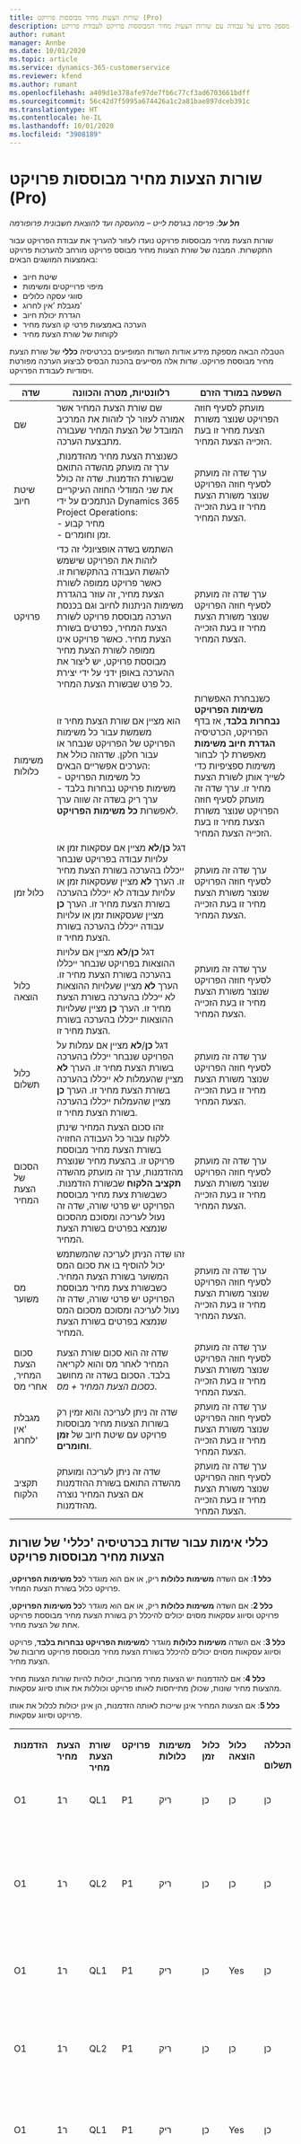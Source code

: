 ```yaml
---
title: שורות הצעות מחיר מבוססות פרויקט (Pro)
description: נושא זה מספק מידע על עבודה עם שורות הצעות מחיר המבוססות פרויקט לעבודת פרויקט. (Pro)
author: rumant
manager: Annbe
ms.date: 10/01/2020
ms.topic: article
ms.service: dynamics-365-customerservice
ms.reviewer: kfend
ms.author: rumant
ms.openlocfilehash: a409d1e378afe97de7fb6c77cf3ad6703661bdff
ms.sourcegitcommit: 56c42d7f5995a674426a1c2a81bae897dceb391c
ms.translationtype: HT
ms.contentlocale: he-IL
ms.lasthandoff: 10/01/2020
ms.locfileid: "3908189"
---
```

# <a name="project-based-quote-lines-pro"></a>שורות הצעות מחיר מבוססות פרויקט (Pro)

_**חל על**: פריסה בגרסת לייט – מהעסקה ועד להוצאת חשבונית פרופורמה_

שורות הצעת מחיר מבוססות פרויקט נועדו לעזור להעריך את עבודת הפרויקט עבור התקשרות. המבנה של שורת הצעות מחיר מבוסס פרויקט מורחב להערכות פרויקט באמצעות המושגים הבאים:

- שיטת חיוב
- מיפוי פרוייקטים ומשימות
- סווגי עסקה כלולים
- מגבלת 'אין לחרוג'
- הגדרת יכולת חיוב
- הערכה באמצעות פרטי קו הצעת מחיר
- לקוחות של שורת הצעת מחיר

הטבלה הבאה מספקת מידע אודות השדות המופיעים בכרטיסיה **כללי** של שורת הצעת מחיר מבוססת פרויקט. שדות אלה מסייעים בהכנת הבסיס לביצוע הערכה מפורטת ויסודיות לעבודת הפרויקט.

| **שדה** | **רלוונטיות, מטרה והכוונה** | **השפעה במורד הזרם** |
| --- | --- | --- |
| שם | שם שורת הצעת המחיר אשר אמורה לעזור לך לזהות את המרכיב המובדל של הצעת המחיר שעבורה מתבצעת הערכה. | מועתק לסעיף חוזה הפרויקט שנוצר משורת הצעת מחיר זו בעת הזכייה הצעת המחיר. |
| שיטת חיוב | כשנוצרת הצעת מחיר מהזדמנות, ערך זה מועתק מהשדה התואם שבשורת הזדמנות. שדה זה כולל את שני המודלי החוזה העיקריים הנתמכים על ידי Dynamics 365 Project Operations:</br>- מחיר קבוע</br>- זמן וחומרים.| ערך שדה זה מועתק לסעיף חוזה הפרויקט שנוצר משורת הצעת מחיר זו בעת הזכייה הצעת המחיר. |
| פרויקט | השתמש בשדה אופציונלי זה כדי לזהות את הפרויקט שישמש להגשת העבודה בהתקשרות זו. כאשר פרויקט ממופה לשורת הצעת מחיר, זה עוזר בהגדרת משימות הניתנות לחיוב וגם בכנסת הערכה מבוססת פרויקט לשורת הצעת המחיר, כפרטים בשורת הצעת מחיר. כאשר פרויקט אינו ממופה לשורת הצעת מחיר מבוססת פרויקט, יש ליצור את ההערכה באופן ידני על ידי יצירת כל פרט שבשורת הצעת המחיר. | ערך שדה זה מועתק לסעיף חוזה הפרויקט שנוצר משורת הצעת מחיר זו בעת הזכייה הצעת המחיר.|
| משימות כלולות | הוא מציין אם שורת הצעת מחיר זו משמשת עבור כל משימות הפרויקט של הפרויקט שנבחר או עבור חלקן. שדהזה כולל את הערכים אפשריים הבאים:</br>- כל משימות הפרויקט</br>- משימות פרויקט נבחרות בלבד</br>ערך ריק בשדה זה שווה ערך לאפשרות **כל משימות הפרויקט**. | כשנבחרת האפשרות **משימות הפרויקט נבחרות בלבד**, אז בדף הפרויקט, הכרטיסיה **הגדרת חיוב משימות** מאפשרת לך לבחור משימות ספציפיות כדי לשייך אותן לשורת הצעת מחיר זו. ערך שדה זה מועתק לסעיף חוזה הפרויקט שנוצר משורת הצעת מחיר זו בעת הזכייה הצעת המחיר. |
| כלול זמן | דגל **כן**/**לא** מציין אם עסקאות זמן או עלויות עבודה בפרויקט שנבחר ייכללו בהערכה בשורת הצעת מחיר זו. הערך **לא** מציין שעסקאות זמן או עלויות עבודה לא ייכללו בהערכה בשורת הצעת מחיר זו. הערך **כן** מציין שעסקאות זמן או עלויות עבודה ייכללו בהערכה בשורת הצעת מחיר זו. | ערך שדה זה מועתק לסעיף חוזה הפרויקט שנוצר משורת הצעת מחיר זו בעת הזכייה הצעת המחיר. |
| כלול הוצאה | דגל **כן**/**לא** מציין אם עלויות ההוצאות בפרויקט שנבחר ייכללו בהערכה בשורת הצעת מחיר זו. הערך **לא** מציין שעלויות ההוצאות לא ייכללו בהערכה בשורת הצעת מחיר זו. הערך **כן** מציין שעלויות ההוצאות ייכללו בהערכה בשורת הצעת מחיר זו. | ערך שדה זה מועתק לסעיף חוזה הפרויקט שנוצר משורת הצעת מחיר זו בעת הזכייה הצעת המחיר. |
| כלול תשלום | דגל **כן**/**לא** מציין אם עמלות על הפרויקט שנבחר ייכללו בהערכה בשורת הצעת מחיר זו. הערך **לא** מציין שהעמלות לא ייכללו בהערכה בשורת הצעת מחיר זו. הערך **כן** מציין שהעמלות ייכללו בהערכה בשורת הצעת מחיר זו. | ערך שדה זה מועתק לסעיף חוזה הפרויקט שנוצר משורת הצעת מחיר זו בעת הזכייה הצעת המחיר. |
| הסכום של הצעת המחיר | זהו סכום הצעת המחיר שינתן ללקוח עבור כל העבודה החזויה בשורת הצעת מחיר מבוססת פרויקט זו. בהצעת מחיר שנוצרת מהזדמנות, ערך זה מועתק מהשדה **תקציב הלקוח** שבשורת הזדמנות. כשבשורת צעת מחיר מבוססת הפרויקט יש פרטי שורה, שדה זה נעול לעריכה ומסוכם מהסכום שנמצא בפרטים בשורת הצעת המחיר. | ערך שדה זה מועתק לסעיף חוזה הפרויקט שנוצר משורת הצעת מחיר זו בעת הזכייה הצעת המחיר. |
| מס משוער | זהו שדה הניתן לעריכה שהמשתמש יכול להוסיף בו את סכום המס המשוער בשורת הצעת המחיר. כשבשורת צעת מחיר מבוססת הפרויקט יש פרטי שורה, שדה זה נעול לעריכה ומסוכם מסכום המס שנמצא בפרטים בשורת הצעת המחיר. | ערך שדה זה מועתק לסעיף חוזה הפרויקט שנוצר משורת הצעת מחיר זו בעת הזכייה הצעת המחיר. |
| סכום הצעת המחיר, אחרי מס | שדה זה הוא סכום שורת הצעת המחיר לאחר מס והוא לקריאה בלבד. הסכום בשדה זה מחושב כ*סכום הצעת המחיר + מס*. | ערך שדה זה מועתק לסעיף חוזה הפרויקט שנוצר משורת הצעת מחיר זו בעת הזכייה הצעת המחיר. |
| מגבלת 'אין לחרוג' | שדה זה ניתן לעריכה והוא זמין רק בשורות הצעות מחיר מבוססות פרויקט עם שיטת חיוב של **זמן וחומרים**. | ערך שדה זה מועתק לסעיף חוזה הפרויקט שנוצר משורת הצעת מחיר זו בעת הזכייה הצעת המחיר. |
| תקציב הלקוח | שדה זה ניתן לעריכה ומועתק מהשדה התואם בשורת ההזדמנות אם הצעת המחיר נוצרה מהזדמנות. | ערך שדה זה מועתק לסעיף חוזה הפרויקט שנוצר משורת הצעת מחיר זו בעת הזכייה הצעת המחיר. |


## <a name="validation-rules-for-fields-on-the-general-tab-of-project-based-quote-lines"></a>כללי אימות עבור שדות בכרטיסיה 'כללי' של שורות הצעות מחיר מבוססות פרויקט

**כלל 1**: אם השדה **משימות כלולות** ריק, או אם הוא מוגדר ל**כל משימות הפרויקט**, פרויקט כלול בשורת הצעת המחיר.

**כלל 2**: אם השדה **משימות כלולות** ריק, או אם הוא מוגדר ל**כל משימות הפרויקט**, פרויקט וסיווג עסקאות מסוים יכולים להיכלל רק בשורת הצעת מחיר מבוססת פרויקט אחת של הצעת מחיר.

**כלל 3**: אם השדה **משימות כלולות** מוגדר ל**משימות הפרויקט נבחרות בלבד**, פרויקט וסיווג עסקאות מסוים יכולים להיכלל בשורת הצעת מחיר מבוססת פרויקט מרובות של הצעת מחיר.

**כלל 4**: אם להזדמנות יש הצעות מחיר מרובות, יכולות להיות שורות הצעות מחיר מהצעות מחיר שונות, שכולן מתייחסות לאותו פרויקט וכוללות את אותו סיווג עסקאות.

**כלל 5**: אם הצעות המחיר אינן שייכות לאותה הזדמנות, הן אינן יכולות לכלול את אותו פרויקט וסיווג עסקאות.

<table border="0" cellspacing="0" cellpadding="0">
    <tbody>
        <tr>
            <td width="61" valign="top">
                <p>
                    <strong>הזדמנות</strong>
                </p>
            </td>
            <td width="41" valign="top">
                <p>
                    <strong>הצעת מחיר</strong>
                </p>
            </td>
            <td width="42" valign="top">
                <p>
                    <strong>שורת הצעת מחיר</strong>
                </p>
            </td>
            <td width="42" valign="top">
                <p>
                    <strong>פרויקט</strong>
                </p>
            </td>
            <td width="90" valign="top">
                <p>
                    <strong>משימות כלולות</strong>
                </p>
            </td>
            <td width="48" valign="top">
                <p>
                    <strong>כלול זמן</strong>
                </p>
            </td>
            <td width="48" valign="top">
                <p>
                    <strong>כלול הוצאה</strong>
                </p>
            </td>
            <td width="42" valign="top">
                <p>
                    <strong>הכללה</strong>
                </p>
                <p>
                    <strong>תשלום</strong>
                </p>
            </td>
            <td width="54" valign="top">
                <p>
                    <strong>חוקי/לא חוקי</strong>
                </p>
            </td>
            <td width="308" valign="top">
                <p>
                    <strong>סיבה</strong>
                </p>
            </td>
        </tr>
        <tr>
            <td width="61" valign="top">
                <p>
O1 </p>
            </td>
            <td width="41" valign="top">
                <p>
ר1 </p>
            </td>
            <td width="42" valign="top">
                <p>
QL1 </p>
            </td>
            <td width="42" valign="top">
                <p>
P1 </p>
            </td>
            <td width="90" valign="top">
                <p>
ריק </p>
            </td>
            <td width="48" valign="top">
                <p>
‏‏כן </p>
            </td>
            <td width="48" valign="top">
                <p>
‏‏כן </p>
            </td>
            <td width="42" valign="top">
                <p>
‏‏כן </p>
            </td>
            <td width="54" rowspan="2" valign="top">
                <p>
לא חוקי </p>
            </td>
            <td width="308" rowspan="2" valign="top">
                <p>
הפרת כלל מס' 2. זמן, הוצאות ועמלות בפרויקט P1 כלולים בשורות הצעות מחיר QL1 ו-QL2.
                </p>
            </td>
        </tr>
        <tr>
            <td width="61" valign="top">
                <p>
O1 </p>
            </td>
            <td width="41" valign="top">
                <p>
ר1 </p>
            </td>
            <td width="42" valign="top">
                <p>
QL2 </p>
            </td>
            <td width="42" valign="top">
                <p>
P1 </p>
            </td>
            <td width="90" valign="top">
                <p>
ריק </p>
            </td>
            <td width="48" valign="top">
                <p>
‏‏כן </p>
            </td>
            <td width="48" valign="top">
                <p>
‏‏כן </p>
            </td>
            <td width="42" valign="top">
                <p>
‏‏כן </p>
            </td>
        </tr>
        <tr>
            <td width="61" valign="top">
            </td>
            <td width="41" valign="top">
            </td>
            <td width="42" valign="top">
            </td>
            <td width="42" valign="top">
            </td>
            <td width="90" valign="top">
            </td>
            <td width="48" valign="top">
            </td>
            <td width="48" valign="top">
            </td>
            <td width="42" valign="top">
            </td>
            <td width="54" valign="top">
            </td>
            <td width="308" valign="top">
            </td>
        </tr>
        <tr>
            <td width="61" valign="top">
                <p>
O1 </p>
            </td>
            <td width="41" valign="top">
                <p>
ר1 </p>
            </td>
            <td width="42" valign="top">
                <p>
QL1 </p>
            </td>
            <td width="42" valign="top">
                <p>
P1 </p>
            </td>
            <td width="90" valign="top">
                <p>
ריק </p>
            </td>
            <td width="48" valign="top">
                <p>
‏‏כן </p>
            </td>
            <td width="48" valign="top">
                <p>
Yes </p>
            </td>
            <td width="42" valign="top">
                <p>
‏‏כן </p>
            </td>
            <td width="54" rowspan="2" valign="top">
                <p>
לא חוקי </p>
            </td>
            <td width="308" rowspan="2" valign="top">
                <p>
הפרת כלל מס' 2. זמן ועמלות בפרויקט P1 כלולים בשורות הצעות מחיר QL1 ו-QL2.
                </p>
            </td>
        </tr>
        <tr>
            <td width="61" valign="top">
                <p>
O1 </p>
            </td>
            <td width="41" valign="top">
                <p>
ר1 </p>
            </td>
            <td width="42" valign="top">
                <p>
QL2 </p>
            </td>
            <td width="42" valign="top">
                <p>
P1 </p>
            </td>
            <td width="90" valign="top">
                <p>
ריק </p>
            </td>
            <td width="48" valign="top">
                <p>
‏‏כן </p>
            </td>
            <td width="48" valign="top">
                <p>
‏‏כן </p>
            </td>
            <td width="42" valign="top">
                <p>
‏‏כן </p>
            </td>
        </tr>
        <tr>
            <td width="61" valign="top">
            </td>
            <td width="41" valign="top">
            </td>
            <td width="42" valign="top">
            </td>
            <td width="42" valign="top">
            </td>
            <td width="90" valign="top">
            </td>
            <td width="48" valign="top">
            </td>
            <td width="48" valign="top">
            </td>
            <td width="42" valign="top">
            </td>
            <td width="54" valign="top">
            </td>
            <td width="108" valign="top">
            </td>
        </tr>
        <tr>
            <td width="61" valign="top">
                <p>
O1 </p>
            </td>
            <td width="41" valign="top">
                <p>
ר1 </p>
            </td>
            <td width="42" valign="top">
                <p>
QL1 </p>
            </td>
            <td width="42" valign="top">
                <p>
P1 </p>
            </td>
            <td width="90" valign="top">
                <p>
ריק </p>
            </td>
            <td width="48" valign="top">
                <p>
‏‏כן </p>
            </td>
            <td width="48" valign="top">
                <p>
Yes </p>
            </td>
            <td width="42" valign="top">
                <p>
‏‏כן </p>
            </td>
            <td width="54" rowspan="2" valign="top">
                <p>
חוקי </p>
            </td>
            <td width="308" rowspan="2" valign="top">
                  <p>
זמן ועמלות בפרויקט P1 כלולים ב-QL1.
הוצאות בפרויקט P1 כלולות ב-QL2.
אין חפיפה במה שנכלל בכל שורת הצעת מחיר והוא תקף.
                </p>
            </td>
        </tr>
        <tr>
            <td width="61" valign="top">
                <p>
O1 </p>
            </td>
            <td width="41" valign="top">
                <p>
ר1 </p>
            </td>
            <td width="42" valign="top">
                <p>
QL2 </p>
            </td>
            <td width="42" valign="top">
                <p>
P1 </p>
            </td>
            <td width="90" valign="top">
                <p>
ריק </p>
            </td>
            <td width="48" valign="top">
                <p>
Yes </p>
            </td>
            <td width="48" valign="top">
                <p>
‏‏כן </p>
            </td>
            <td width="42" valign="top">
                <p>
Yes </p>
            </td>
        </tr>
        <tr>
            <td width="61" valign="top">
            </td>
            <td width="41" valign="top">
            </td>
            <td width="42" valign="top">
            </td>
            <td width="42" valign="top">
            </td>
            <td width="90" valign="top">
            </td>
            <td width="48" valign="top">
            </td>
            <td width="48" valign="top">
            </td>
            <td width="42" valign="top">
            </td>
            <td width="54" valign="top">
            </td>
            <td width="308" valign="top">
            </td>
        </tr>
        <tr>
            <td width="61" valign="top">
                <p>
O1 </p>
            </td>
            <td width="41" valign="top">
                <p>
ר1 </p>
            </td>
            <td width="42" valign="top">
                <p>
QL1 </p>
            </td>
            <td width="42" valign="top">
                <p>
P1 </p>
            </td>
            <td width="90" valign="top">
                <p>
משימות נבחרות בלבד </p>
            </td>
            <td width="48" valign="top">
                <p>
‏‏כן </p>
            </td>
            <td width="48" valign="top">
                <p>
‏‏כן </p>
            </td>
            <td width="42" valign="top">
                <p>
‏‏כן </p>
            </td>
            <td width="54" rowspan="2" valign="top">
                <p>
לא חוקי </p>
            </td>
            <td width="308" rowspan="2" valign="top">
                <p>
הפרת כלל מס' 2 שלעיל </p>
                <p>
ר1 כולל זמן, הוצאות ועמלות על קבוצת משנה של משימות בפרויקט P1.
                </p>
                <p>
QL2 כולל זמן, הוצאות ועמלות עבור כל הפרויקט P1 וחופף למה שנכלל ר1.
                </p>
            </td>
        </tr>
        <tr>
            <td width="61" valign="top">
                <p>
O1 </p>
            </td>
            <td width="41" valign="top">
                <p>
ר1 </p>
            </td>
            <td width="42" valign="top">
                <p>
QL2 </p>
            </td>
            <td width="42" valign="top">
                <p>
P1 </p>
            </td>
            <td width="90" valign="top">
                <p>
ריק </p>
            </td>
            <td width="48" valign="top">
                <p>
‏‏כן </p>
            </td>
            <td width="48" valign="top">
                <p>
‏‏כן </p>
            </td>
            <td width="42" valign="top">
                <p>
‏‏כן </p>
            </td>
        </tr>
        <tr>
            <td width="61" valign="top">
            </td>
            <td width="41" valign="top">
            </td>
            <td width="42" valign="top">
            </td>
            <td width="42" valign="top">
            </td>
            <td width="90" valign="top">
            </td>
            <td width="48" valign="top">
            </td>
            <td width="48" valign="top">
            </td>
            <td width="42" valign="top">
            </td>
            <td width="54" valign="top">
            </td>
            <td width="108" valign="top">
            </td>
        </tr>
        <tr>
            <td width="61" valign="top">
                <p>
O1 </p>
            </td>
            <td width="41" valign="top">
                <p>
ר1 </p>
            </td>
            <td width="42" valign="top">
                <p>
QL1 </p>
            </td>
            <td width="42" valign="top">
                <p>
P1 </p>
            </td>
            <td width="90" valign="top">
                <p>
משימות נבחרות בלבד </p>
            </td>
            <td width="48" valign="top">
                <p>
‏‏כן </p>
            </td>
            <td width="48" valign="top">
                <p>
‏‏כן </p>
            </td>
            <td width="42" valign="top">
                <p>
‏‏כן </p>
            </td>
            <td width="54" rowspan="2" valign="top">
                <p>
חוקי </p>
            </td>
            <td width="308" rowspan="2" valign="top">
                <p>
לפי כלל מס' 3 לעיל, </p>
                <p>
ר1 כולל זמן, הוצאות ועמלות על קבוצת משנה של משימות בפרויקט P1.
                </p>
                <p>
QL2 כולל זמן, הוצאות ועמלות עבור קבוצת משנה של משימות בפרויקט P1.
                </p>
                <p>
האימות הנוסף היחיד הוא סביב קבוצת המשנה של המשימות ב-QL1 אשר שונה מקבוצת המשנה של המשימות ב-QL2. דבר זה מבטיח שלא יהיו חפיפות. פעולה זו מתבצעת על ידי המערכת כאשר משימות משויכות.
                </p>
            </td>
        </tr>
        <tr>
            <td width="61" valign="top">
                <p>
O1 </p>
            </td>
            <td width="41" valign="top">
                <p>
ר1 </p>
            </td>
            <td width="42" valign="top">
                <p>
QL2 </p>
            </td>
            <td width="42" valign="top">
                <p>
P1 </p>
            </td>
            <td width="90" valign="top">
                <p>
משימות נבחרות בלבד </p>
            </td>
            <td width="48" valign="top">
                <p>
‏‏כן </p>
            </td>
            <td width="48" valign="top">
                <p>
‏‏כן </p>
            </td>
            <td width="42" valign="top">
                <p>
‏‏כן </p>
            </td>
        </tr>
        <tr>
            <td width="61" valign="top">
            </td>
            <td width="41" valign="top">
            </td>
            <td width="42" valign="top">
            </td>
            <td width="42" valign="top">
            </td>
            <td width="90" valign="top">
            </td>
            <td width="48" valign="top">
            </td>
            <td width="48" valign="top">
            </td>
            <td width="42" valign="top">
            </td>
            <td width="54" valign="top">
            </td>
            <td width="308" valign="top">
            </td>
        </tr>
        <tr>
            <td width="61" valign="top">
                <p>
O1 </p>
            </td>
            <td width="41" valign="top">
                <p>
ר1 </p>
            </td>
            <td width="42" valign="top">
                <p>
QL1 </p>
            </td>
            <td width="42" valign="top">
                <p>
P1 </p>
            </td>
            <td width="90" valign="top">
                <p>
כל משימות הפרוייקט או ריק </p>
            </td>
            <td width="48" valign="top">
                <p>
‏‏כן </p>
            </td>
            <td width="48" valign="top">
                <p>
‏‏כן </p>
            </td>
            <td width="42" valign="top">
                <p>
‏‏כן </p>
            </td>
            <td width="54" valign="top">
                <p>
חוקי </p>
            </td>
            <td width="308" rowspan="2" valign="top">
                <p>
בהתבסס על כלל מס' 5, Q1 ו-Q2 הן שתי הצעות מחיר באותה הזדמנות, כך ששתיהן יכולות לשמש להערכת אותם רכיבי פרויקט.
                </p>
            </td>
        </tr>
        <tr>
            <td width="61" valign="top">
                <p>
O1 </p>
            </td>
            <td width="41" valign="top">
                <p>
ר2 </p>
            </td>
            <td width="42" valign="top">
                <p>
QL1 </p>
            </td>
            <td width="42" valign="top">
                <p>
P1 </p>
            </td>
            <td width="90" valign="top">
                <p>
כל משימות הפרוייקט או ריק </p>
            </td>
            <td width="48" valign="top">
                <p>
‏‏כן </p>
            </td>
            <td width="48" valign="top">
                <p>
‏‏כן </p>
            </td>
            <td width="42" valign="top">
                <p>
‏‏כן </p>
            </td>
            <td width="54" valign="top">
            </td>
        </tr>
        <tr>
            <td width="61" valign="top">
            </td>
            <td width="41" valign="top">
            </td>
            <td width="42" valign="top">
            </td>
            <td width="42" valign="top">
            </td>
            <td width="90" valign="top">
            </td>
            <td width="48" valign="top">
            </td>
            <td width="48" valign="top">
            </td>
            <td width="42" valign="top">
            </td>
            <td width="54" valign="top">
            </td>
            <td width="308" valign="top">
            </td>
        </tr>
        <tr>
            <td width="61" valign="top">
                <p>
O1 </p>
            </td>
            <td width="41" valign="top">
                <p>
ר1 </p>
            </td>
            <td width="42" valign="top">
                <p>
QL1 </p>
            </td>
            <td width="42" valign="top">
                <p>
P1 </p>
            </td>
            <td width="90" valign="top">
                <p>
כל משימות הפרוייקט או ריק </p>
            </td>
            <td width="48" valign="top">
                <p>
‏‏כן </p>
            </td>
            <td width="48" valign="top">
                <p>
‏‏כן </p>
            </td>
            <td width="42" valign="top">
                <p>
‏‏כן </p>
            </td>
            <td width="54" valign="top">
                <p>
חוקי </p>
            </td>
            <td width="308" rowspan="2" valign="top">
                <p>
בהתבסס על כלל מס' 4, Q1 ו-Q2 הן שתי הצעות מחיר עבור הזדמנויות שונות, כך שהן אינן יכולות לשמש להערכת אותם הרכיבים של אותו הפרויקט.
                </p>
            </td>
        </tr>
        <tr>
            <td width="61" valign="top">
                <p>
O2 </p>
            </td>
            <td width="41" valign="top">
                <p>
ר1 </p>
            </td>
            <td width="42" valign="top">
                <p>
QL1 </p>
            </td>
            <td width="42" valign="top">
                <p>
P1 </p>
            </td>
            <td width="90" valign="top">
                <p>
כל משימות הפרוייקט או ריק </p>
            </td>
            <td width="48" valign="top">
                <p>
‏‏כן </p>
            </td>
            <td width="48" valign="top">
                <p>
‏‏כן </p>
            </td>
            <td width="42" valign="top">
                <p>
‏‏כן </p>
            </td>
            <td width="54" valign="top">
                <p>
לא חוקי </p>
            </td>
        </tr>
    </tbody>
</table>

